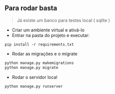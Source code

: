 ## Para rodar basta

> Já existe um banco para testes local ( sqlite )

- Criar um ambiente virtual e ativá-lo
- Entrar na pasta do projeto e executar:

```
pip install -r requirements.txt
```

- Rodar as migrações e o migrate

```python
python manage.py makemigrations
python manage.py migrate
```

- Rodar o servidor local

```python
python manage.py runserver
```
